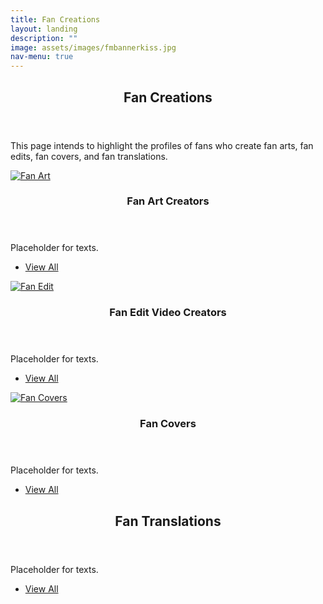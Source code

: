 ```yaml
---
title: Fan Creations
layout: landing
description: ""
image: assets/images/fmbannerkiss.jpg
nav-menu: true
---
```


<!-- Main -->
<div id="main">
	<!-- One -->
	<section id="one">
		<div class="inner">
			<header class="major">
				<h2>Fan Creations</h2>
			</header>
			<p>This page intends to highlight the profiles of fans who create fan arts, fan edits, fan covers, and fan translations.</p>
		</div>
	</section>
	<!-- Two -->
	<section id="two" class="spotlights">
		<section>
			<a href="generic.html" class="image">
				<img src="{{ 'assets/images/fanart.jpg' | relative_url }}" alt="Fan Art" data-position="center center" >
			</a>
			<div class="content">
				<div class="inner">
					<header class="major">
						<h3>Fan Art Creators</h3>
					</header>
					<p>Placeholder for texts.</p>
					<ul class="actions">
						<li><a href="3_landing.html" class="button">View All</a></li>
					</ul>
				</div>
			</div>
		</section>
		<section>
			<a href="generic.html" class="image">
				<img src="{{ 'assets/images/fanedit.jpg' | relative_url }}" alt="Fan Edit" data-position="top center"  >
			</a>
			<div class="content">
				<div class="inner">
					<header class="major">
						<h3>Fan Edit Video Creators</h3>
					</header>
					<p>Placeholder for texts.</p>
					<ul class="actions">
						<li><a href="3_landing.html" class="button">View All</a></li>
					</ul>
				</div>
			</div>
		</section>
		<section>
			<a href="generic.html" class="image">
				<img src="{{ 'assets/images/fancover.jpg' | relative_url }}" alt="Fan Covers" data-position="25% 25%"  >
			</a>
			<div class="content">
				<div class="inner">
					<header class="major">
						<h3>Fan Covers</h3>
					</header>
					<p>Placeholder for texts.</p>
					<ul class="actions">
						<li><a href="3_landing.html" class="button">View All</a></li>
					</ul>
				</div>
			</div>
		</section>
	</section>
	<!-- Three -->
	<section id="three">
		<div class="inner">
			<header class="major">
				<h2>Fan Translations</h2>
			</header>
			<p>Placeholder for texts.</p>
			<ul class="actions">
				<li><a href="3_landing.html" class="button next">View All</a></li>
			</ul>
		</div>
	</section>
</div>
